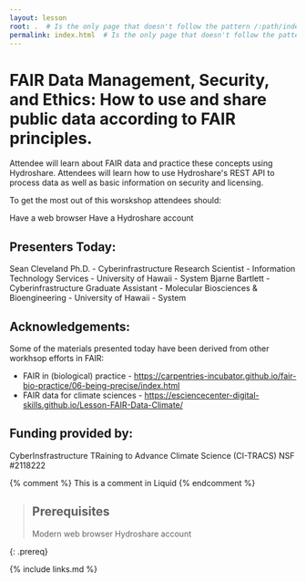 ```yaml
---
layout: lesson
root: .  # Is the only page that doesn't follow the pattern /:path/index.html
permalink: index.html  # Is the only page that doesn't follow the pattern /:path/index.html
---
```


# FAIR Data Management, Security, and Ethics: How to use and share public data according to FAIR principles.

Attendee will learn about FAIR data and practice these concepts using Hydroshare. Attendees will learn how to use Hydroshare's REST API to  process data as well as basic information on security and licensing.

To get the most out of this worskshop attendees should:

Have a web browser
Have a Hydroshare account

## Presenters Today:

Sean Cleveland Ph.D. - Cyberinfrastructure Research Scientist - Information Technology Services - University of Hawaii - System
Bjarne Bartlett - Cyberinfrastructure Graduate Assistant - Molecular Biosciences & Bioengineering - University of Hawaii - System


## Acknowledgements:

Some of the materials presented today have been derived from other workhsop efforts in FAIR:
* FAIR in (biological) practice  - https://carpentries-incubator.github.io/fair-bio-practice/06-being-precise/index.html
* FAIR data for climate sciences -  https://esciencecenter-digital-skills.github.io/Lesson-FAIR-Data-Climate/

## Funding provided by:

CyberInsfrastructure TRaining to Advance Climate Science (CI-TRACS) NSF #2118222


<!-- this is an html comment -->

{% comment %} This is a comment in Liquid {% endcomment %}

> ## Prerequisites
> Modern web browser
> Hydroshare account

{: .prereq}

{% include links.md %}
